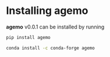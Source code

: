 # Installing agemo

**agemo** v0.0.1 can be installed by running

```bash
pip install agemo
```
```bash
conda install -c conda-forge agemo
```
